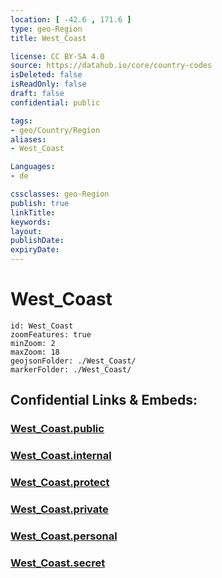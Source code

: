 ```yaml
---
location: [ -42.6 , 171.6 ] 
type: geo-Region
title: West_Coast

license: CC BY-SA 4.0
source: https://datahub.io/core/country-codes
isDeleted: false
isReadOnly: false
draft: false
confidential: public

tags:
- geo/Country/Region
aliases:
- West_Coast

Languages:
- de

cssclasses: geo-Region
publish: true
linkTitle: 
keywords: 
layout: 
publishDate: 
expiryDate: 
---
```


# West_Coast

```leaflet
id: West_Coast
zoomFeatures: true 
minZoom: 2 
maxZoom: 18
geojsonFolder: ./West_Coast/
markerFolder: ./West_Coast/
```


## Confidential Links & Embeds: 

### [West_Coast.public](/_public/\Earth\Continent\Australia\New_Zealand\Regions~New_ZealandWest_Coast.public.md) 

### [West_Coast.internal](/_internal/\Earth\Continent\Australia\New_Zealand\Regions~New_ZealandWest_Coast.internal.md) 

### [West_Coast.protect](/_protect/\Earth\Continent\Australia\New_Zealand\Regions~New_ZealandWest_Coast.protect.md) 

### [West_Coast.private](/_private/\Earth\Continent\Australia\New_Zealand\Regions~New_ZealandWest_Coast.private.md) 

### [West_Coast.personal](/_personal/\Earth\Continent\Australia\New_Zealand\Regions~New_ZealandWest_Coast.personal.md) 

### [West_Coast.secret](/_secret/\Earth\Continent\Australia\New_Zealand\Regions~New_ZealandWest_Coast.secret.md)

